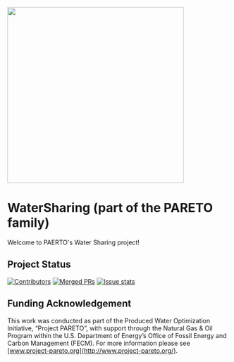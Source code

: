 <!-- ![pareto logo](docs/img/logo-print-hd.jpg) -->
<img src="https://github.com/project-pareto/project-pareto/blob/main/docs/img/logo-print-hd.jpg" width="400px" alg="Project Pareto logo"></img>
# WaterSharing (part of the PARETO family)

Welcome to PAERTO's Water Sharing project!

## Project Status
[![Contributors](https://img.shields.io/github/contributors/project-pareto/watersharing?style=plastic)](https://github.com/project-pareto/watersharing/contributors)
[![Merged PRs](https://img.shields.io/github/issues-pr-closed-raw/project-pareto/watersharing.svg?label=merged+PRs)](https://github.com/project-pareto/watersharing/pulls?q=is:pr+is:merged)
[![Issue stats](http://isitmaintained.com/badge/resolution/project-pareto/watersharing.svg)](http://isitmaintained.com/project/project-pareto/watersharing)

## Funding Acknowledgement
This work was conducted as part of the Produced Water Optimization Initiative, “Project PARETO”,
with support through the Natural Gas & Oil Program within the U.S. Department of Energy’s Office of
Fossil Energy and Carbon Management (FECM). For more information please see
[www.project-pareto.org](http://www.project-pareto.org/).
